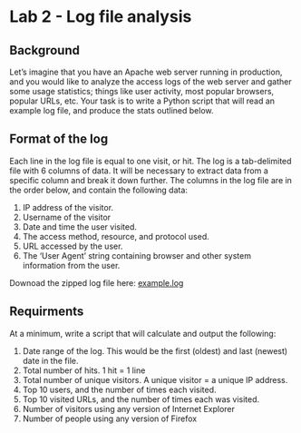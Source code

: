 # Lab 2 - Log file analysis

## Background

Let’s imagine that you have an Apache web server running in production, and you would like to analyze the access logs of the web server and gather some usage statistics; things like user activity, most popular browsers, popular URLs, etc. Your task is to write a Python script that will read an example log file, and produce the stats outlined below.

## Format of the log

Each line in the log file is equal to one visit, or hit. The log is a tab-delimited file with 6 columns of data. It will be necessary to extract data from a specific column and break it down further. The columns in the log file are in the order below, and contain the following data: 
 
1. IP address of the visitor.
2. Username of the visitor
3. Date and time the user visited.
4. The access method, resource, and protocol used.
5. URL accessed by the user.
6. The ‘User Agent’ string containing browser and other system information from the user.

Downoad the zipped log file here: [example.log](../blob/master/resources/example.log.zip)

## Requirments

At a minimum, write a script that will calculate and output the following:

1. Date range of the log. This would be the first (oldest) and last (newest) date in the file.
2. Total number of hits. 1 hit = 1 line
3. Total number of unique visitors. A unique visitor = a unique IP address.
4. Top 10 users, and the number of times each visited.
5. Top 10 visited URLs, and the number of times each was visited.
6. Number of visitors using any version of Internet Explorer
7. Number of people using any version of Firefox
